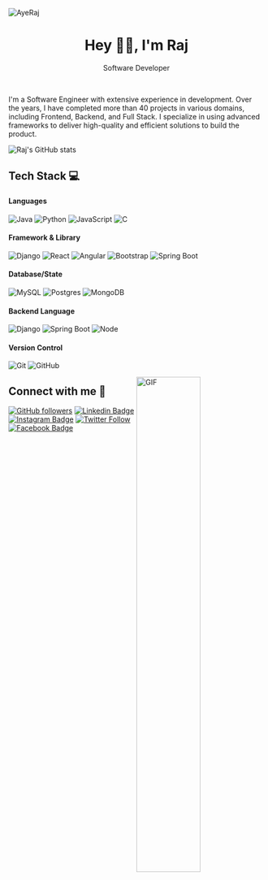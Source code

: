 </p><img src="https://komarev.com/ghpvc/?username=AyeRaj&label=Profile%20Visitors&color=0e75b6&style=flat" alt="AyeRaj" />



<h1 align="center"> Hey 👋🏻, I'm Raj </br> 
</h1>
<p align="center">Software Developer</p>

<p align="center">
<a href="https://auth.geeksforgeeks.org/user/ayerajkumar/practice" target="_blank"><img alt="" src="https://img.shields.io/badge/GeeksforGeeks-000?logo=GeeksforGeeks&logoColor=2FF200&style=for-the-badge" style="vertical-align:center" /></a>
<a href="https://linkedin.com/in/ayerajkumar" target="_blank"><img alt="" src="https://img.shields.io/badge/LinkedIn-3E5CE5?logo=linkedin&logoColor=fff&style=for-the-badge" style="vertical-align:center" /></a>
<a href="https://instagram.com/HeyRajSingh" target="_blank"><img alt="" src="https://img.shields.io/badge/instagram-DC007B?logo=instagram&logoColor=000000&style=for-the-badge" style="vertical-align:center" /></a>
<a href="https://leetcode.com/ayerajkumar/" target="_blank"><img alt="" src="https://img.shields.io/badge/Leetcode-000?logo=leetcode&logoColor=FFF926&style=for-the-badge" style="vertical-align:center" /></a></p>

I'm a Software Engineer with extensive experience in development. Over the years, I have completed more than 40 projects in various domains, including Frontend, Backend, and Full Stack. I specialize in using advanced frameworks to deliver high-quality and efficient solutions to build the product.

<!-- ## My GitHub Stats ⚡ -->

![Raj's GitHub stats](https://github-readme-stats.vercel.app/api?username=ayeraj&show_icons=true&count_private=true&show_icons=true&include_all_commits=true)

## Tech Stack 💻
#### Languages
![Java](https://img.shields.io/badge/java-%23ED8B00.svg?style=for-the-badge&logo=Java&logoColor=white)
![Python](https://img.shields.io/badge/python-3670A0?style=for-the-badge&logo=python&logoColor=ffdd54)
![JavaScript](https://img.shields.io/badge/javascript-%23323330.svg?style=for-the-badge&logo=javascript&logoColor=%23F7DF1E)
![C](https://img.shields.io/badge/c-%2300599C.svg?style=for-the-badge&logo=c&logoColor=white)

#### Framework & Library
![Django](https://img.shields.io/badge/django-%2320232a.svg?style=for-the-badge&logo=django&logoColor=green)
![React](https://img.shields.io/badge/react-%2320232a.svg?style=for-the-badge&logo=react&logoColor=%2361DAFB)
![Angular](https://img.shields.io/badge/angular-%2320232a.svg?style=for-the-badge&logo=angular&logoColor=red)
![Bootstrap](https://img.shields.io/badge/-Bootstrap-000?style=for-the-badge&logo=bootstrap)
![Spring Boot](https://img.shields.io/badge/-SpringBoot-000?style=for-the-badge&logo=springboot)

#### Database/State
![MySQL](https://img.shields.io/badge/mysql-blue.svg?style=for-the-badge&logo=mysql&logoColor=white)
![Postgres](https://img.shields.io/badge/postgres-%23316192.svg?style=for-the-badge&logo=postgresql&logoColor=white)
![MongoDB](https://img.shields.io/badge/MongoDB-%234ea94b.svg?style=for-the-badge&logo=mongodb&logoColor=white)

#### Backend Language
![Django](https://img.shields.io/badge/-Django-000?style=for-the-badge&logo=django&logoColor=green)
![Spring Boot](https://img.shields.io/badge/-SpringBoot-000?style=for-the-badge&logo=springboot)
![Node](https://img.shields.io/badge/-Node-000?style=for-the-badge&logo=nodedotjs)

<!-- #### Web Hosting
![GitHub Pages](https://img.shields.io/badge/-GitHub%20Pages-000?style=for-the-badge&logo=github)
![AWS](https://img.shields.io/badge/AWS-%23FF9900.svg?style=for-the-badge&logo=amazon-aws&logoColor=white) -->

#### Version Control
![Git](https://img.shields.io/badge/-Git-000?style=for-the-badge&logo=git)
![GitHub](https://img.shields.io/badge/-GitHub-000?style=for-the-badge&logo=github)
<!-- 
## Top Langauges 👩‍💻
 
![Top Langs](https://github-readme-stats.vercel.app/api/top-langs/?username=ayeujjawalsingh&hide=TeX&layout=compact) -->

<!-- ## Thanks for Visiting my GitHub Profile! -->
<img align="right" alt="GIF" src="https://www.mygo.ge/uploads/blog/1584023795.jpg" height = "50%" width = "50%"/>

## Connect with me 🤝
[![GitHub followers](https://img.shields.io/github/followers/AyeRaj?style=social)](https://www.github.com/AyeRaj) [![Linkedin Badge](https://img.shields.io/badge/-AyeRajKumar-blue?style=flat-square&logo=Linkedin&logoColor=white&link=https://www.linkedin.com/in/ayerajkumar/)](https://www.linkedin.com/in/ayerajkumar/) [![Instagram Badge](https://img.shields.io/badge/-HeyRajSingh-black?style=flat-square&logo=Instagram&logoColor=FB00BA&link=https://www.instagram.com/heyrajsingh/)](https://www.instagram.com/heyrajsingh/) [![Twitter Follow](https://img.shields.io/twitter/follow/AyeRajSingh?style=social)](https://www.twitter.com/AyeRajSingh) [![Facebook Badge](https://img.shields.io/badge/-HeyRajSingh-blue?style=flat-square&logo=Facebook&logoColor=white&link=https://www.facebook.com/heyrajsingh)](https://www.facebook.com/heyrajsingh)









